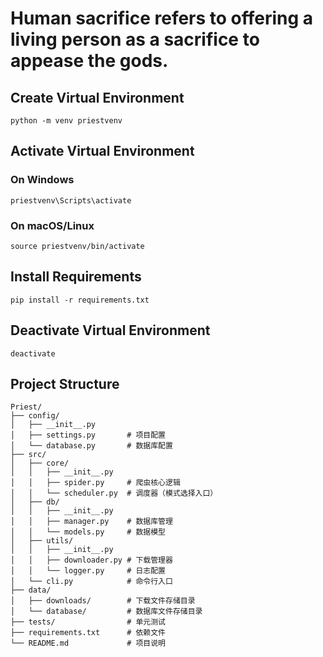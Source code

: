 # Human sacrifice refers to offering a living person as a sacrifice to appease the gods.



## Create Virtual Environment
```
python -m venv priestvenv
```

## Activate Virtual Environment
### On Windows
```
priestvenv\Scripts\activate
```

### On macOS/Linux
```
source priestvenv/bin/activate
```

## Install Requirements
```
pip install -r requirements.txt
```

## Deactivate Virtual Environment
```
deactivate
```


## Project Structure
```
Priest/
├── config/
│   ├── __init__.py
│   ├── settings.py       # 项目配置
│   └── database.py       # 数据库配置
├── src/
│   ├── core/
│   │   ├── __init__.py
│   │   ├── spider.py     # 爬虫核心逻辑
│   │   └── scheduler.py  # 调度器（模式选择入口）
│   ├── db/
│   │   ├── __init__.py
│   │   ├── manager.py    # 数据库管理
│   │   └── models.py     # 数据模型
│   ├── utils/
│   │   ├── __init__.py
│   │   ├── downloader.py # 下载管理器
│   │   └── logger.py     # 日志配置
│   └── cli.py            # 命令行入口
├── data/
│   ├── downloads/        # 下载文件存储目录
│   └── database/         # 数据库文件存储目录
├── tests/                # 单元测试
├── requirements.txt      # 依赖文件
└── README.md             # 项目说明

```

